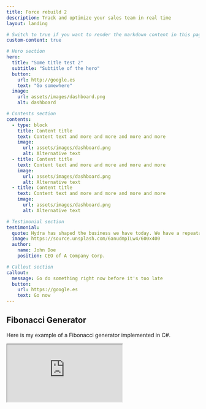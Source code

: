 ```yaml
---
title: Force rebuild 2
description: Track and optimize your sales team in real time
layout: landing

# Switch to true if you want to render the markdown content in this page.
custom-content: true

# Hero section
hero:
  title: "Some title test 2"
  subtitle: "Subtitle of the hero"
  button:
    url: http://google.es
    text: "Go somewhere"
  image:
    url: assets/images/dashboard.png
    alt: dashboard

# Contents section
contents:
  - type: block
    title: Content title
    text: Content text and more and more and more and more
    image:
      url: assets/images/dashboard.png
      alt: Alternative text
  - title: Content title
    text: Content text and more and more and more and more
    image:
      url: assets/images/dashboard.png
      alt: Alternative text
  - title: Content title
    text: Content text and more and more and more and more
    image:
      url: assets/images/dashboard.png
      alt: Alternative text

# Testimonial section
testimonial:
  quote: Hydra has shaped the business we have today. We have a repeatable sales process and a strategy to scale our team. I recommend Hydra to any business looking to improve their sales.
  image: https://source.unsplash.com/6anudmpILw4/600x400
  author:
    name: John Doe
    position: CEO of A Company Corp.

# Callout section
callout:
  message: Go do something right now before it's too late
  button:
    url: https://google.es
    text: Go now
---
```


<h2>Fibonacci Generator</h2>
<p>Here is my example of a Fibonacci generator implemented in C#.</p>

<iframe src="https://try.dot.net/?fromGist=df44833326fcc575e8169fccb9d41fc7">
</iframe>

<iframe src=https://tech.io/snippet-widget/5YsQruW width=100% frameborder=0 scrolling=no allowtransparency=true style=visibility:hidden>
</iframe>
<script>if(void 0===window.techioScriptInjected){window.techioScriptInjected=!0;var script=document.createElement("script");script.src="https://files.codingame.com/codingame/iframe-v-1-4.js",(document.head||document.body).appendChild(script)}</script>
